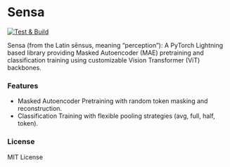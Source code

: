 # Sensa
[![Test & Build](https://github.com/Tensor46/sensa/actions/workflows/python-package.yml/badge.svg?branch=main)](https://github.com/Tensor46/sensa/actions/workflows/python-package.yml)

Sensa (from the Latin sēnsus, meaning “perception”): A PyTorch Lightning based library providing Masked Autoencoder (MAE) pretraining and classification training using customizable Vision Transformer (ViT) backbones.

### Features
* Masked Autoencoder Pretraining with random token masking and reconstruction.
* Classification Training with flexible pooling strategies (avg, full, half, token).

### License
MIT License
